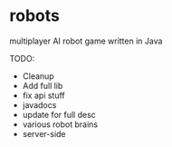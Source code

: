 # robots

multiplayer AI robot game written in Java

TODO:
- Cleanup
- Add full lib
- fix api stuff
- javadocs
- update for full desc
- various robot brains
- server-side
